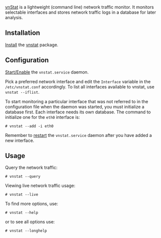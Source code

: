 [vnStat](http://humdi.net/vnstat/) is a lightweight (command line) network traffic monitor. It monitors selectable interfaces and stores network traffic logs in a database for later analysis.

## Installation

[Install](/index.php/Install "Install") the [vnstat](https://www.archlinux.org/packages/?name=vnstat) package.

## Configuration

[Start/Enable](/index.php/Systemd#Using_units "Systemd") the `vnstat.service` daemon.

Pick a preferred network interface and edit the `Interface` variable in the `/etc/vnstat.conf` accordingly. To list all interfaces available to vnstat, use `vnstat --iflist`.

To start monitoring a particular interface that was not referred to in the configuration file when the daemon was started, you must initialize a database first. Each interface needs its own database. The command to initialize one for the `eth0` interface is:

```
# vnstat --add -i eth0

```

Remember to [restart](/index.php/Restart "Restart") the `vnstat.service` daemon after you have added a new interface.

## Usage

Query the network traffic:

```
# vnstat --query

```

Viewing live network traffic usage:

```
# vnstat --live

```

To find more options, use:

```
# vnstat --help

```

or to see all options use:

```
# vnstat --longhelp

```